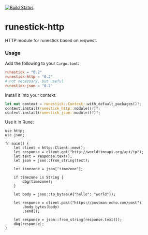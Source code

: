 [![Build Status](https://github.com/rune-rs/rune/workflows/Build/badge.svg)](https://github.com/rune-rs/rune/actions)

# runestick-http

HTTP module for runestick based on reqwest.

### Usage

Add the following to your `Cargo.toml`:

```toml
runestick = "0.2"
runestick-http = "0.2"
# not necessary, but useful
runestick-json = "0.2"
```

Install it into your context:

```rust
let mut context = runestick::Context::with_default_packages()?;
context.install(runestick_http::module()?)?;
context.install(runestick_json::module()?)?;
```

Use it in Rune:

```rust,ignore
use http;
use json;

fn main() {
    let client = http::Client::new();
    let response = client.get("http://worldtimeapi.org/api/ip");
    let text = response.text();
    let json = json::from_string(text);

    let timezone = json["timezone"];

    if timezone is String {
        dbg(timezone);
    }

    let body = json::to_bytes(#{"hello": "world"});

    let response = client.post("https://postman-echo.com/post")
        .body_bytes(body)
        .send();

    let response = json::from_string(response.text());
    dbg(response);
}
```
